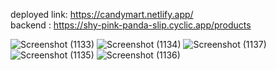 deployed link: https://candymart.netlify.app/
</br>
backend : https://shy-pink-panda-slip.cyclic.app/products

![Screenshot (1133)](https://user-images.githubusercontent.com/95950369/172141540-a72c5f01-47cb-4a63-8c78-9199981bc93d.png)
![Screenshot (1134)](https://user-images.githubusercontent.com/95950369/172141558-6b6d0683-ecf2-44cf-82de-f81414ed08d7.png)
![Screenshot (1137)](https://user-images.githubusercontent.com/95950369/172141591-fe7a3524-7451-42ef-bd4c-970cfea1fe1d.png)
![Screenshot (1135)](https://user-images.githubusercontent.com/95950369/172141605-c0ae4484-7c7f-43fe-a80d-6864e33b6624.png)
![Screenshot (1136)](https://user-images.githubusercontent.com/95950369/172141624-dd34fc47-4b5b-4476-9b23-3db691e0e772.png)
